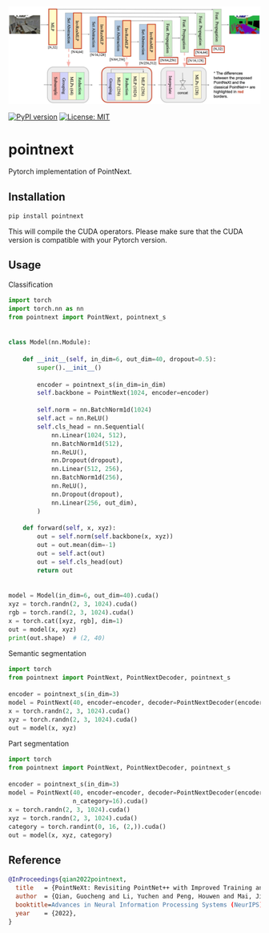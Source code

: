 <img src="./pointnext.jpeg" width="1200px"></img>

[![PyPI version](https://badge.fury.io/py/pointnext.svg)](https://badge.fury.io/py/pointnext)
[![License: MIT](https://img.shields.io/badge/License-MIT-yellow.svg)](https://opensource.org/licenses/MIT)

# pointnext

Pytorch implementation of PointNext.

## Installation

```bash
pip install pointnext
```

This will compile the CUDA operators. Please make sure that the CUDA version is compatible with your Pytorch version.

## Usage

Classification

```python
import torch
import torch.nn as nn
from pointnext import PointNext, pointnext_s


class Model(nn.Module):

    def __init__(self, in_dim=6, out_dim=40, dropout=0.5):
        super().__init__()

        encoder = pointnext_s(in_dim=in_dim)
        self.backbone = PointNext(1024, encoder=encoder)

        self.norm = nn.BatchNorm1d(1024)
        self.act = nn.ReLU()
        self.cls_head = nn.Sequential(
            nn.Linear(1024, 512),
            nn.BatchNorm1d(512),
            nn.ReLU(),
            nn.Dropout(dropout),
            nn.Linear(512, 256),
            nn.BatchNorm1d(256),
            nn.ReLU(),
            nn.Dropout(dropout),
            nn.Linear(256, out_dim),
        )

    def forward(self, x, xyz):
        out = self.norm(self.backbone(x, xyz))
        out = out.mean(dim=-1)
        out = self.act(out)
        out = self.cls_head(out)
        return out


model = Model(in_dim=6, out_dim=40).cuda()
xyz = torch.randn(2, 3, 1024).cuda()
rgb = torch.rand(2, 3, 1024).cuda()
x = torch.cat([xyz, rgb], dim=1)
out = model(x, xyz)
print(out.shape)  # (2, 40)
```

Semantic segmentation

```python
import torch
from pointnext import PointNext, PointNextDecoder, pointnext_s

encoder = pointnext_s(in_dim=3)
model = PointNext(40, encoder=encoder, decoder=PointNextDecoder(encoder_dims=encoder.encoder_dims)).cuda()
x = torch.randn(2, 3, 1024).cuda()
xyz = torch.randn(2, 3, 1024).cuda()
out = model(x, xyz)
```

Part segmentation

```python
import torch
from pointnext import PointNext, PointNextDecoder, pointnext_s

encoder = pointnext_s(in_dim=3)
model = PointNext(40, encoder=encoder, decoder=PointNextDecoder(encoder_dims=encoder.encoder_dims),
                  n_category=16).cuda()
x = torch.randn(2, 3, 1024).cuda()
xyz = torch.randn(2, 3, 1024).cuda()
category = torch.randint(0, 16, (2,)).cuda()
out = model(x, xyz, category)
```


## Reference

```bibtex
@InProceedings{qian2022pointnext,
  title   = {PointNeXt: Revisiting PointNet++ with Improved Training and Scaling Strategies},
  author  = {Qian, Guocheng and Li, Yuchen and Peng, Houwen and Mai, Jinjie and Hammoud, Hasan and Elhoseiny, Mohamed and Ghanem, Bernard},
  booktitle=Advances in Neural Information Processing Systems (NeurIPS),
  year    = {2022},
}
```

